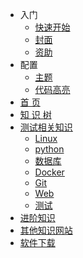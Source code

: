 <!-- _navbar.md -->
* 入门
  * [快速开始](/setting/quickstart.md)
  * [封面](/setting/_coverage.md)
  * [资助](/setting/wx_money.md)
* 配置
  * [主题](/setting/themes.md)
  * [代码高亮](/setting/language-highlight.md)
* [首 页](/) 
* [知 识 树](/knowlege_tree/)
* [测试相关知识](/base.md)
  * [ Linux ](/linux_knowlege/)
  * [ python ](/python_knowlege/) 
  * [ 数据库 ](/database_knowlege/)
  * [ Docker ](/docker_knowlege/)
  * [ Git ](/git_knowlege/)
  * [ Web ](/web_knowlege/)
  * [测试](/test_knowlege/)
* [进阶知识](/highlevel/)
* [其他知识网站](/other_knowlege/)
* [软件下载](/download_link/)
